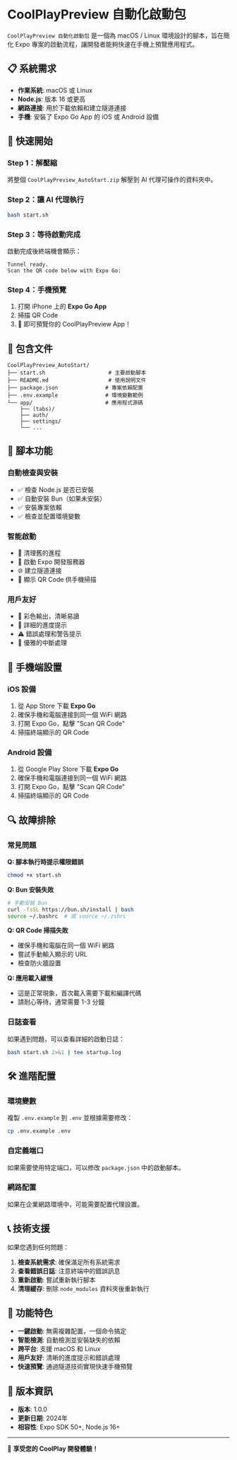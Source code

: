 # CoolPlayPreview 自動化啟動包

`CoolPlayPreview 自動化啟動包` 是一個為 macOS / Linux 環境設計的腳本，旨在簡化 Expo 專案的啟動流程，讓開發者能夠快速在手機上預覽應用程式。

## 📋 系統需求

- **作業系統**: macOS 或 Linux
- **Node.js**: 版本 16 或更高
- **網路連接**: 用於下載依賴和建立隧道連接
- **手機**: 安裝了 Expo Go App 的 iOS 或 Android 設備

## 🚀 快速開始

### Step 1：解壓縮
將整個 `CoolPlayPreview_AutoStart.zip` 解壓到 AI 代理可操作的資料夾中。

### Step 2：讓 AI 代理執行
```bash
bash start.sh
```

### Step 3：等待啟動完成
啟動完成後終端機會顯示：
```
Tunnel ready.
Scan the QR code below with Expo Go:
```

### Step 4：手機預覽
1. 打開 iPhone 上的 **Expo Go App**
2. 掃描 QR Code
3. 🎉 即可預覽你的 CoolPlayPreview App！

## 📁 包含文件

```
CoolPlayPreview_AutoStart/
├── start.sh                    # 主要啟動腳本
├── README.md                   # 使用說明文件
├── package.json               # 專案依賴配置
├── .env.example               # 環境變數範例
└── app/                       # 應用程式源碼
    ├── (tabs)/
    ├── auth/
    ├── settings/
    └── ...
```

## 🔧 腳本功能

### 自動檢查與安裝
- ✅ 檢查 Node.js 是否已安裝
- ✅ 自動安裝 Bun（如果未安裝）
- ✅ 安裝專案依賴
- ✅ 檢查並配置環境變數

### 智能啟動
- 🧹 清理舊的進程
- 🚀 啟動 Expo 開發服務器
- 🌐 建立隧道連接
- 📱 顯示 QR Code 供手機掃描

### 用戶友好
- 🎨 彩色輸出，清晰易讀
- 📝 詳細的進度提示
- ⚠️ 錯誤處理和警告提示
- 🛑 優雅的中斷處理

## 📱 手機端設置

### iOS 設備
1. 從 App Store 下載 **Expo Go**
2. 確保手機和電腦連接到同一個 WiFi 網路
3. 打開 Expo Go，點擊 "Scan QR Code"
4. 掃描終端顯示的 QR Code

### Android 設備
1. 從 Google Play Store 下載 **Expo Go**
2. 確保手機和電腦連接到同一個 WiFi 網路
3. 打開 Expo Go，點擊 "Scan QR Code"
4. 掃描終端顯示的 QR Code

## 🔍 故障排除

### 常見問題

**Q: 腳本執行時提示權限錯誤**
```bash
chmod +x start.sh
```

**Q: Bun 安裝失敗**
```bash
# 手動安裝 Bun
curl -fsSL https://bun.sh/install | bash
source ~/.bashrc  # 或 source ~/.zshrc
```

**Q: QR Code 掃描失敗**
- 確保手機和電腦在同一個 WiFi 網路
- 嘗試手動輸入顯示的 URL
- 檢查防火牆設置

**Q: 應用載入緩慢**
- 這是正常現象，首次載入需要下載和編譯代碼
- 請耐心等待，通常需要 1-3 分鐘

### 日誌查看
如果遇到問題，可以查看詳細的啟動日誌：
```bash
bash start.sh 2>&1 | tee startup.log
```

## 🛠️ 進階配置

### 環境變數
複製 `.env.example` 到 `.env` 並根據需要修改：
```bash
cp .env.example .env
```

### 自定義端口
如果需要使用特定端口，可以修改 `package.json` 中的啟動腳本。

### 網路配置
如果在企業網路環境中，可能需要配置代理設置。

## 📞 技術支援

如果您遇到任何問題：

1. **檢查系統需求**: 確保滿足所有系統需求
2. **查看錯誤日誌**: 注意終端中的錯誤訊息
3. **重新啟動**: 嘗試重新執行腳本
4. **清理緩存**: 刪除 `node_modules` 資料夾後重新執行

## 🎯 功能特色

- **一鍵啟動**: 無需複雜配置，一個命令搞定
- **智能檢測**: 自動檢測並安裝缺失的依賴
- **跨平台**: 支援 macOS 和 Linux
- **用戶友好**: 清晰的進度提示和錯誤處理
- **快速預覽**: 通過隧道技術實現快速手機預覽

## 📄 版本資訊

- **版本**: 1.0.0
- **更新日期**: 2024年
- **相容性**: Expo SDK 50+, Node.js 16+

---

🎉 **享受您的 CoolPlay 開發體驗！**